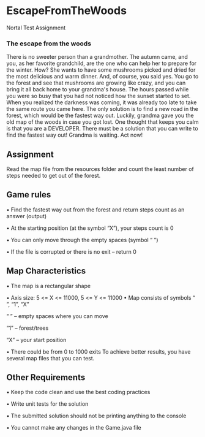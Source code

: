 # EscapeFromTheWoods
Nortal Test Assignment

### The escape from the woods

There is no sweeter person than a grandmother. The autumn came, and you, as her favorite grandchild, are the one who can help her to prepare for the winter. How? She wants to have some mushrooms picked and dried for the most delicious and warm dinner. And, of course, you said yes.
You go to the forest and see that mushrooms are growing like crazy, and you can bring it all back home to your grandma's house.
The hours passed while you were so busy that you had not noticed how the sunset started to set. When you realized the darkness was coming, it was already too late to take the same route you came here. The only solution is to find a new road in the forest, which would be the fastest way out. Luckily, grandma gave you the old map of the woods in case you got lost.
One thought that keeps you calm is that you are a DEVELOPER. There must be a solution that you can write to find the fastest way out! Grandma is waiting. Act now!


## Assignment

Read the map file from the resources folder and count the least number of steps needed to get out of the forest.

## Game rules

• Find the fastest way out from the forest and return steps count as an answer (output)

• At the starting position (at the symbol “X”), your steps count is 0

• You can only move through the empty spaces (symbol “ ”)

• If the file is corrupted or there is no exit – return 0

## Map Characteristics

• The map is a rectangular shape

• Axis size: 5 <= X <= 11000, 5 <= Y <= 11000
• Map consists of symbols “ ”, “1”, “X”

 “ ” – empty spaces where you can move

 “1” – forest/trees
 
“X” – your start position

• There could be from 0 to 1000 exits
To achieve better results, you have several map files that you can test.

## Other Requirements

• Keep the code clean and use the best coding practices

• Write unit tests for the solution

• The submitted solution should not be printing anything to the console

• You cannot make any changes in the Game.java file
